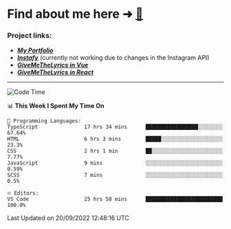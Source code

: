 # Find about me here ➜ [🧑](https://pauabella.dev)

### Project links:
- ***[My Portfolio](https://pauabella.dev)***
- ***[Instafy](https://instafy.me)*** (currently not working due to changes in the Instagram API)
- ***[GiveMeTheLyrics in Vue](https://lyrics.pauabella.dev)***
- ***[GiveMeTheLyrics in React](https://pauabella.dev/GiveMeTheLyrics)***

---
<!--START_SECTION:waka-->
![Code Time](http://img.shields.io/badge/Code%20Time-1%2C458%20hrs%2031%20mins-blue)

📊 **This Week I Spent My Time On** 

```text
💬 Programming Languages: 
TypeScript               17 hrs 34 mins      █████████████████░░░░░░░░   67.64% 
HTML                     6 hrs 3 mins        █████░░░░░░░░░░░░░░░░░░░░   23.3% 
CSS                      2 hrs 1 min         ██░░░░░░░░░░░░░░░░░░░░░░░   7.77% 
JavaScript               9 mins              ░░░░░░░░░░░░░░░░░░░░░░░░░   0.59% 
SCSS                     7 mins              ░░░░░░░░░░░░░░░░░░░░░░░░░   0.5%

🔥 Editors: 
VS Code                  25 hrs 58 mins      █████████████████████████   100.0%

```


 Last Updated on 20/09/2022 12:48:16 UTC
<!--END_SECTION:waka-->
